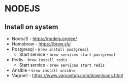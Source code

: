 # NODEJS

## Install on system
- NodeJS - https://nodejs.org/en/
- Homebrew - https://brew.sh/
- Postgresql - `brew install postgresql`
    - Start service - `brew services start postgresql`
- Redis - `brew install redis`
    - Start service - `brew services start redis`
- Ansible - `brew install ansible`
- Vagrant - https://www.vagrantup.com/downloads.html
